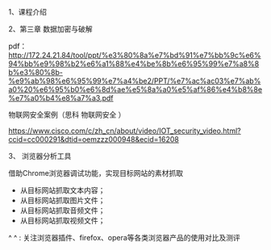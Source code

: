 
1、课程介绍

2、第三章 数据加密与破解

pdf： http://172.24.21.84/tool/ppt/%e3%80%8a%e7%bd%91%e7%bb%9c%e6%94%bb%e9%98%b2%e6%a1%88%e4%be%8b%e6%95%99%e7%a8%8b%e3%80%8b-%e9%ab%98%e6%95%99%e7%a4%be2/PPT/%e7%ac%ac03%e7%ab%a0%20%e6%95%b0%e6%8d%ae%e5%8a%a0%e5%af%86%e4%b8%8e%e7%a0%b4%e8%a7%a3.pdf


 物联网安全案例（思科  物联网安全 ）
 
 https://www.cisco.com/c/zh_cn/about/video/IOT_security_video.html?ccid=cc000291&dtid=oemzzz000948&ecid=16208
 
 

3、 浏览器分析工具

借助Chrome浏览器调试功能，实现目标网站的素材抓取

- 从目标网站抓取文本内容；
- 从目标网站抓取图片文件；
- 从目标网站抓取音频文件；
- 从目标网站抓取视频文件；

^ ^ : 关注浏览器插件、firefox、opera等各类浏览器产品的使用对比及测评
